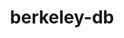 ---
title: "berkeley-db"
layout: cache
categories: [package, v0.18.1]
meta: {"versions": ["18.1.40"], "compilers": ["gcc@=7.3.1", "gcc@=7.5.0", "gcc@=8.4.0"], "oss": ["amzn2", "ubuntu18.04"], "platforms": ["linux"], "targets": ["aarch64", "graviton2", "x86_64", "x86_64_v3", "x86_64_v4"], "stacks": ["aws-ahug", "aws-ahug-aarch64", "aws-isc", "aws-isc-aarch64", "build_systems", "data-vis-sdk", "e4s", "radiuss", "root", "tutorial"], "num_specs": 6, "num_specs_by_stack": {"radiuss": 1, "build_systems": 1, "root": 6, "e4s": 1, "tutorial": 2, "data-vis-sdk": 1, "aws-ahug": 2, "aws-isc": 2, "aws-ahug-aarch64": 2, "aws-isc-aarch64": 2}}
spec_details: [{"hash": "q6tqmmmitkatscuadcwn6ea32iscs55k", "compiler": "gcc@=7.5.0", "versions": ["18.1.40"], "os": "ubuntu18.04", "platform": "linux", "target": "x86_64", "variants": ["+cxx", "~docs", "patches=b231fcc", "+stl"], "stacks": ["radiuss", "build_systems", "root", "e4s", "tutorial", "data-vis-sdk"], "size": "-", "tarball": "https://binaries.spack.io/v0.18.1/build_cache/linux-ubuntu18.04-x86_64/gcc-7.5.0/berkeley-db-18.1.40/linux-ubuntu18.04-x86_64-gcc-7.5.0-berkeley-db-18.1.40-q6tqmmmitkatscuadcwn6ea32iscs55k.spack"}, {"hash": "bmuizvmby2etri6hp3o4pfr5q6qi7u4x", "compiler": "gcc@=7.3.1", "versions": ["18.1.40"], "os": "amzn2", "platform": "linux", "target": "x86_64_v4", "variants": ["+cxx", "~docs", "patches=b231fcc", "+stl"], "stacks": ["aws-ahug", "aws-isc", "root"], "size": "-", "tarball": "https://binaries.spack.io/v0.18.1/build_cache/linux-amzn2-x86_64_v4/gcc-7.3.1/berkeley-db-18.1.40/linux-amzn2-x86_64_v4-gcc-7.3.1-berkeley-db-18.1.40-bmuizvmby2etri6hp3o4pfr5q6qi7u4x.spack"}, {"hash": "2jnmbv5gy2h3f3e5kc3ih5kcp3yv3gya", "compiler": "gcc@=7.3.1", "versions": ["18.1.40"], "os": "amzn2", "platform": "linux", "target": "graviton2", "variants": ["+cxx", "~docs", "patches=b231fcc", "+stl"], "stacks": ["root", "aws-ahug-aarch64", "aws-isc-aarch64"], "size": "-", "tarball": "https://binaries.spack.io/v0.18.1/build_cache/linux-amzn2-graviton2/gcc-7.3.1/berkeley-db-18.1.40/linux-amzn2-graviton2-gcc-7.3.1-berkeley-db-18.1.40-2jnmbv5gy2h3f3e5kc3ih5kcp3yv3gya.spack"}, {"hash": "st5ncwxrh5ywhwlvg4ibchuoneswdmf4", "compiler": "gcc@=7.3.1", "versions": ["18.1.40"], "os": "amzn2", "platform": "linux", "target": "aarch64", "variants": ["+cxx", "~docs", "patches=b231fcc", "+stl"], "stacks": ["root", "aws-ahug-aarch64", "aws-isc-aarch64"], "size": "-", "tarball": "https://binaries.spack.io/v0.18.1/build_cache/linux-amzn2-aarch64/gcc-7.3.1/berkeley-db-18.1.40/linux-amzn2-aarch64-gcc-7.3.1-berkeley-db-18.1.40-st5ncwxrh5ywhwlvg4ibchuoneswdmf4.spack"}, {"hash": "66t4vyqqclch3rxyxq3kpuiflsurcgm3", "compiler": "gcc@=7.3.1", "versions": ["18.1.40"], "os": "amzn2", "platform": "linux", "target": "x86_64_v3", "variants": ["+cxx", "~docs", "patches=b231fcc", "+stl"], "stacks": ["aws-ahug", "aws-isc", "root"], "size": "-", "tarball": "https://binaries.spack.io/v0.18.1/build_cache/linux-amzn2-x86_64_v3/gcc-7.3.1/berkeley-db-18.1.40/linux-amzn2-x86_64_v3-gcc-7.3.1-berkeley-db-18.1.40-66t4vyqqclch3rxyxq3kpuiflsurcgm3.spack"}, {"hash": "johvuo37ta4fvksrev2oim5wq4nkwba7", "compiler": "gcc@=8.4.0", "versions": ["18.1.40"], "os": "ubuntu18.04", "platform": "linux", "target": "x86_64", "variants": ["+cxx", "~docs", "patches=b231fcc", "+stl"], "stacks": ["root", "tutorial"], "size": "-", "tarball": "https://binaries.spack.io/v0.18.1/build_cache/linux-ubuntu18.04-x86_64/gcc-8.4.0/berkeley-db-18.1.40/linux-ubuntu18.04-x86_64-gcc-8.4.0-berkeley-db-18.1.40-johvuo37ta4fvksrev2oim5wq4nkwba7.spack"}]
---